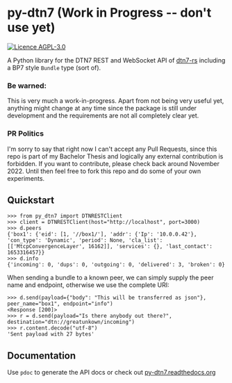 # py-dtn7 (Work in Progress -- don't use yet)

[![Licence AGPL-3.0](https://img.shields.io/github/license/teschmitt/py-dtn7)](LICENSE)

A Python library for the DTN7 REST and WebSocket API of [dtn7-rs](https://github.com/dtn7/dtn7-rs)
including a BP7 style `Bundle` type (sort of).


### Be warned:

This is very much a work-in-progress.
Apart from not being very useful yet, anything might change at any time
since the package is still under development and the requirements are not all
completely clear yet.

### PR Politics

I'm sorry to say that right now I can't accept any Pull Requests, since this repo is part
of my Bachelor Thesis and logically any external contribution is forbidden. If you want to
contribute, please check back around November 2022. Until then feel free to
fork this repo and do some of your own experiments.

## Quickstart

```pycon
>>> from py_dtn7 import DTNRESTClient
>>> client = DTNRESTClient(host="http://localhost", port=3000)
>>> d.peers
{'box1': {'eid': [1, '//box1/'], 'addr': {'Ip': '10.0.0.42'}, 'con_type': 'Dynamic', 'period': None, 'cla_list': [['MtcpConvergenceLayer', 16162]], 'services': {}, 'last_contact': 1653316457}}
>>> d.info
{'incoming': 0, 'dups': 0, 'outgoing': 0, 'delivered': 3, 'broken': 0}
```

When sending a bundle to a known peer, we can simply supply the peer name and endpoint,
otherwise we use the complete URI:

```pycon
>>> d.send(payload={"body": "This will be transferred as json"}, peer_name="box1", endpoint="info")
<Response [200]>
>>> r = d.send(payload="Is there anybody out there?", destination="dtn://greatunkown/incoming")
>>> r.content.decode("utf-8")
'Sent payload with 27 bytes'
```

## Documentation

Use `pdoc` to generate the API docs or check out [py-dtn7.readthedocs.org](https://py-dtn7.readthedocs.org)
